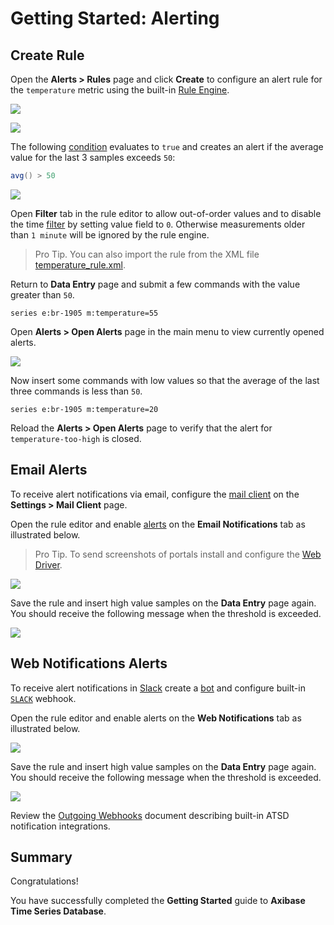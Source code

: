 # Getting Started: Alerting

## Create Rule

Open the **Alerts > Rules** page and click **Create** to configure an alert rule for the `temperature` metric using the built-in [Rule Engine](../rule-engine/README.md).

![](./resources/getting-started-4_1.png)

![](./resources/getting-started-4_2.png)

The following [condition](../rule-engine/condition.md) evaluates to `true` and creates an alert if the average value for the last 3 samples exceeds `50`:

```java
avg() > 50
```

![](./resources/rule-overview.png)

Open **Filter** tab in the rule editor to allow out-of-order values and to disable the time [filter](../rule-engine/filters.md#date-filter) by setting value field to `0`. Otherwise measurements older than `1 minute` will be ignored by the rule engine.

> Pro Tip. You can also import the rule from the XML file [temperature_rule.xml](./resources/temperature_rule.xml).

Return to **Data Entry** page and submit a few commands with the value greater than `50`.

```ls
series e:br-1905 m:temperature=55
```

Open **Alerts > Open Alerts** page in the main menu to view currently opened alerts.

![](./resources/rule-open-alerts.png)

Now insert some commands with low values so that the average of the last three commands is less than `50`.

```ls
series e:br-1905 m:temperature=20
```

Reload the **Alerts > Open Alerts** page to verify that the alert for `temperature-too-high` is closed.

## Email Alerts

To receive alert notifications via email, configure the [mail client](../administration/mail-client.md) on the **Settings > Mail Client** page.

Open the rule editor and enable [alerts](../rule-engine/email.md) on the **Email Notifications** tab as illustrated below.

> Pro Tip. To send screenshots of portals install and configure the [Web Driver](../rule-engine/notifications/web-driver.md).

![](./resources/alert-email.png)

Save the rule and insert high value samples on the **Data Entry** page again. You should receive the following message when the threshold is exceeded.

![](./resources/alert-email-msg.png)

## Web Notifications Alerts

To receive alert notifications in [Slack](../rule-engine/notifications/slack.md) create a [bot](../rule-engine/notifications/slack.md#create-bot) and configure built-in [`SLACK`](../rule-engine/notifications/slack.md#configure-webhook-in-atsd) webhook.

Open the rule editor and enable alerts on the **Web Notifications** tab as illustrated below.

![](./resources/alert-slack.png)

Save the rule and insert high value samples on the **Data Entry** page again. You should receive the following message when the threshold is exceeded.

![](./resources/alert-slack-msg.png)

Review the [Outgoing Webhooks](../rule-engine/notifications/README.md) document describing built-in ATSD notification integrations.

## Summary

Congratulations!

You have successfully completed the **Getting Started** guide to **Axibase Time Series Database**.